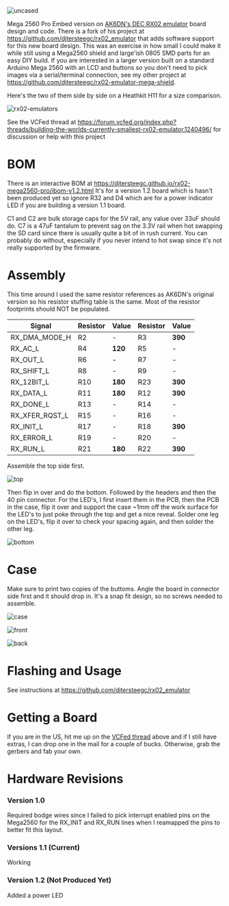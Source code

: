 ![uncased](docs/uncased.jpg)

Mega 2560 Pro Embed version on [AK6DN's DEC RX02 emulator](https://github.com/AK6DN/rx02_emulator) board design and code.  There is a fork of his project at  https://github.com/djtersteegc/rx02_emulator that adds software support for this new board design. This was an exercise in how small I could make it while still using a Mega2560 shield and large'ish 0805 SMD parts for an easy DIY build.  If you are interested in a larger version built on a standard Arduino Mega 2560  with an LCD and buttons so you don't need to pick images via a serial/terminal connection, see my other project at https://github.com/djtersteegc/rx02-emulator-mega-shield.

Here's the two of them side by side on a Heathkit H11 for a size comparison.

![rx02-emulators](docs/rx02-emulators.jpg)

See the VCFed thread at https://forum.vcfed.org/index.php?threads/building-the-worlds-currently-smallest-rx02-emulator.1240496/ for discussion or help with this project

# BOM

There is an interactive BOM at https://djtersteegc.github.io/rx02-mega2560-pro/ibom-v1.2.html  It's for a version 1.2 board which is hasn't been produced yet so ignore R32 and D4 which are for a power indicator LED if you are building a version 1.1 board.

C1 and C2 are bulk storage caps for the 5V rail, any value over 33uF should do.  C7 is a 47uF tantalum to prevent sag on the 3.3V rail when hot swapping the SD card since there is usually quite a bit of in rush current.  You can probably do without, especially if you never intend to hot swap since it's not really supported by the firmware.

# Assembly

This time around I used the same resistor references as AK6DN's original version so his resistor stuffing table is the same. Most of the resistor footprints should NOT be populated.

| Signal         | Resistor | Value   | Resistor | Value   |
| -------------- | -------- | ------- | -------- | ------- |
| RX_DMA_MODE_H  | R2       | -       | R3       | **390** |
| RX_AC_L        | R4       | **120** | R5       | -       |
| RX_OUT_L       | R6       | -       | R7       | -       |
| RX_SHIFT_L     | R8       | -       | R9       | -       |
| RX_12BIT_L     | R10      | **180** | R23      | **390** |
| RX_DATA_L      | R11      | **180** | R12      | **390** |
| RX_DONE_L      | R13      | -       | R14      | -       |
| RX_XFER_RQST_L | R15      | -       | R16      | -       |
| RX_INIT_L      | R17      | -       | R18      | **390** |
| RX_ERROR_L     | R19      | -       | R20      | -       |
| RX_RUN_L       | R21      | **180** | R22      | **390** |

Assemble the top side first.

![top](docs/top.jpg)

Then flip in over and do the bottom.  Followed by the headers and then the 40 pin connector. For the LED's, I first insert them in the PCB, then the PCB in the case, flip it over and support the case ~1mm off the work surface for the LED's to just poke through the top and get a nice reveal. Solder one leg on the LED's, flip it over to check your spacing again, and then solder the other leg.

![bottom](docs/bottom.jpg)

# Case

Make sure to print two copies of the buttoms. Angle the board in connector side first and it should drop in.  It's a snap fit design, so no screws needed to assemble.

![case](docs/designspark.png)

![front](docs/front.jpg)

![back](docs/back.jpg)

# Flashing and Usage

See instructions at https://github.com/djtersteegc/rx02_emulator

# Getting a Board

If you are in the US, hit me up on the [VCFed thread](https://forum.vcfed.org/index.php?threads/building-the-worlds-currently-smallest-rx02-emulator.1240496/) above and if I still have extras, I can drop one in the mail for a couple of bucks. Otherwise, grab the gerbers and fab your own.

# Hardware Revisions

### Version 1.0

Required bodge wires since I failed to pick interrupt enabled pins on the Mega2560 for the RX_INIT and RX_RUN lines when I reamapped the pins to better fit this layout.

### Versions 1.1 (Current)

Working

### Version 1.2 (Not Produced Yet)

Added a power LED

  